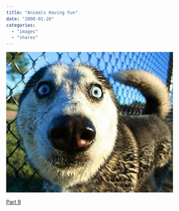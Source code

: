 ```yaml
---
title: "Animals Having Fun"
date: "2008-01-20"
categories: 
  - "images"
  - "shares"
---
```


![](images/4wnP83SaF4f7wk28ihPDh5XA_r1_500.jpg)

[Part 9](http://www.darkroastedblend.com/2008/01/animals-having-fun-part-9.html)
